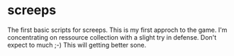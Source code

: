 # screeps

The first basic scripts for screeps. This is my first approch to the game. I'm concentrating on ressource collection with a slight try in defense. Don't expect to much ;-) This will getting better sone. 
